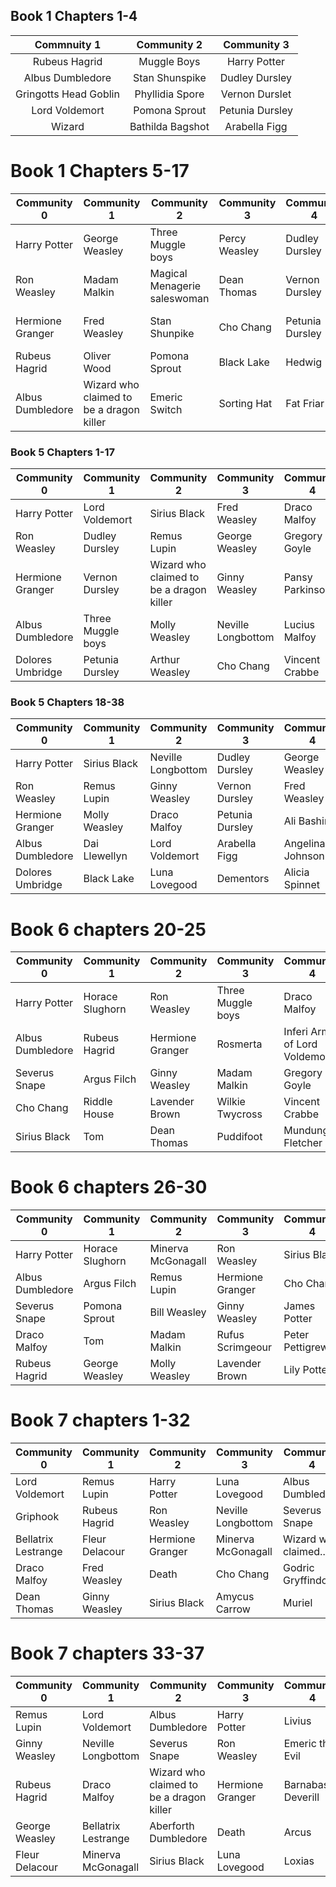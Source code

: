 
## Book 1 Chapters 1-4
| Commnuity 1 | Community 2 | Community 3 |
|:-----------:|:------------:|:------------:|
| Rubeus Hagrid| Muggle Boys | Harry Potter |
| Albus Dumbledore  | Stan Shunspike | Dudley Dursley |
| Gringotts Head Goblin  | Phyllidia Spore | Vernon Durslet |
| Lord Voldemort | Pomona Sprout | Petunia Dursley |
| Wizard | Bathilda Bagshot | Arabella Figg|


# Book 1 Chapters 5-17
| Community 0         | Community 1                   | Community 2                 | Community 3 | Community 4     | Community 5               |
|--------------------|-------------------------------|-----------------------------|--------------|-----------------|---------------------------|
| Harry Potter       | George Weasley                | Three Muggle boys           | Percy Weasley| Dudley Dursley  | Charlie Weasley           |
| Ron Weasley        | Madam Malkin                  | Magical Menagerie saleswoman| Dean Thomas  | Vernon Dursley  | Lord Voldemort            |
| Hermione Granger   | Fred Weasley                  | Stan Shunpike               | Cho Chang    | Petunia Dursley | Gringotts Head Goblin      |
| Rubeus Hagrid      | Oliver Wood                   | Pomona Sprout               | Black Lake   | Hedwig          | Bill Weasley              |
| Albus Dumbledore   | Wizard who claimed to be a dragon killer | Emeric Switch   | Sorting Hat  | Fat Friar       | Dai Llewellyn             |


### Book 5 Chapters 1-17
| Community 0                   | Community 1                   | Community 2                            | Community 3                   | Community 4                   |
|-------------------------------|-------------------------------|----------------------------------------|-------------------------------|-------------------------------|
| Harry Potter                  | Lord Voldemort               | Sirius Black                           | Fred Weasley                  | Draco Malfoy                  |
| Ron Weasley                   | Dudley Dursley               | Remus Lupin                            | George Weasley                | Gregory Goyle                 |
| Hermione Granger              | Vernon Dursley               | Wizard who claimed to be a dragon killer | Ginny Weasley                 | Pansy Parkinson               |
| Albus Dumbledore              | Three Muggle boys            | Molly Weasley                          | Neville Longbottom            | Lucius Malfoy                 |
| Dolores Umbridge              | Petunia Dursley              | Arthur Weasley                         | Cho Chang                     | Vincent Crabbe                |

### Book 5 Chapters 18-38
| Community 0            | Community 1        | Community 2           | Community 3          | Community 4          |
|------------------------|--------------------|-----------------------|----------------------|----------------------|
| Harry Potter           | Sirius Black       | Neville Longbottom    | Dudley Dursley       | George Weasley       |
| Ron Weasley            | Remus Lupin        | Ginny Weasley         | Vernon Dursley       | Fred Weasley         |
| Hermione Granger       | Molly Weasley      | Draco Malfoy          | Petunia Dursley      | Ali Bashir           |
| Albus Dumbledore       | Dai Llewellyn      | Lord Voldemort       | Arabella Figg        | Angelina Johnson     |
| Dolores Umbridge       | Black Lake         | Luna Lovegood         | Dementors            | Alicia Spinnet       |


# Book 6 chapters 20-25
| Community 0           | Community 1          | Community 2           | Community 3            | Community 4                       |
|-----------------------|----------------------|-----------------------|------------------------|-----------------------------------|
| Harry Potter          | Horace Slughorn      | Ron Weasley           | Three Muggle boys      | Draco Malfoy                      |
| Albus Dumbledore      | Rubeus Hagrid        | Hermione Granger      | Rosmerta               | Inferi Army of Lord Voldemort     |
| Severus Snape         | Argus Filch          | Ginny Weasley         | Madam Malkin           | Gregory Goyle                     |
| Cho Chang             | Riddle House         | Lavender Brown        | Wilkie Twycross        | Vincent Crabbe                    |
| Sirius Black          | Tom                  | Dean Thomas           | Puddifoot              | Mundungus Fletcher                |

# Book 6 chapters 26-30
| Community 0           | Community 1         | Community 2           | Community 3            | Community 4          |
|-----------------------|---------------------|-----------------------|------------------------|----------------------|
| Harry Potter          | Horace Slughorn     | Minerva McGonagall    | Ron Weasley            | Sirius Black         |
| Albus Dumbledore      | Argus Filch         | Remus Lupin           | Hermione Granger        | Cho Chang            |
| Severus Snape         | Pomona Sprout       | Bill Weasley          | Ginny Weasley          | James Potter         |
| Draco Malfoy          | Tom                 | Madam Malkin          | Rufus Scrimgeour       | Peter Pettigrew      |
| Rubeus Hagrid         | George Weasley      | Molly Weasley         | Lavender Brown         | Lily Potter          |


# Book 7 chapters 1-32
| Community 0           | Community 1          | Community 2           | Community 3            | Community 4            | Community 5            | Community 6            |
|-----------------------|----------------------|-----------------------|------------------------|------------------------|------------------------|------------------------|
| Lord Voldemort        | Remus Lupin          | Harry Potter          | Luna Lovegood          | Albus Dumbledore       | Vernon Dursley         | Livius                 |
| Griphook               | Rubeus Hagrid        | Ron Weasley           | Neville Longbottom     | Severus Snape          | Petunia Dursley        | Emeric the Evil        |
| Bellatrix Lestrange    | Fleur Delacour       | Hermione Granger      | Minerva McGonagall     | Wizard who claimed...  | Dudley Dursley         | Barnabas Deverill      |
| Draco Malfoy           | Fred Weasley         | Death                 | Cho Chang              | Godric Gryffindor      | Hedwig                 | Arcus                  |
| Dean Thomas            | Ginny Weasley        | Sirius Black          | Amycus Carrow          | Muriel                 | Barny Weasley          | Loxias                 |

# Book 7 chapters 33-37
| Community 0              | Community 1                 | Community 2                               | Community 3                   | Community 4         | Community 5            |
|--------------------------|-----------------------------|-------------------------------------------|-------------------------------|---------------------|------------------------|
| Remus Lupin              | Lord Voldemort              | Albus Dumbledore                          | Harry Potter                  | Livius              | Vernon Dursley         |
| Ginny Weasley            | Neville Longbottom           | Severus Snape                             | Ron Weasley                    | Emeric the Evil     | Petunia Dursley        |
| Rubeus Hagrid            | Draco Malfoy                 | Wizard who claimed to be a dragon killer  | Hermione Granger               | Barnabas Deverill    | Dudley Dursley         |
| George Weasley           | Bellatrix Lestrange           | Aberforth Dumbledore                      | Death                          | Arcus               | Hedwig                 |
| Fleur Delacour           | Minerva McGonagall           | Sirius Black                              | Luna Lovegood                  | Loxias              | Barny Weasley          |
